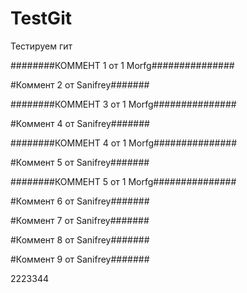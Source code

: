 # TestGit
Тестируем гит

########КОММЕНТ 1  от 1 Morfg###############

#Коммент 2 от Sanifrey#######

########КОММЕНТ 3  от 1 Morfg###############


#Коммент 4 от Sanifrey#######

########КОММЕНТ 4  от 1 Morfg###############

#Коммент 5 от Sanifrey#######

########КОММЕНТ 5  от 1 Morfg###############

#Коммент 6 от Sanifrey#######

#Коммент 7 от Sanifrey#######

#Коммент 8 от Sanifrey#######

#Коммент 9 от Sanifrey#######

2223344
